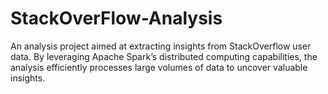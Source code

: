 # StackOverFlow-Analysis
An analysis project aimed at extracting insights from StackOverflow user data. By leveraging Apache Spark’s distributed computing capabilities, the analysis efficiently processes large volumes of data to uncover valuable insights.
